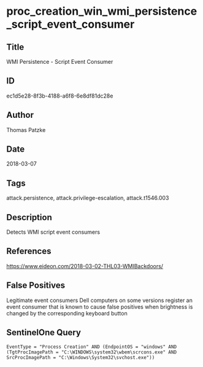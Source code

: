 # proc_creation_win_wmi_persistence_script_event_consumer

## Title
WMI Persistence - Script Event Consumer

## ID
ec1d5e28-8f3b-4188-a6f8-6e8df81dc28e

## Author
Thomas Patzke

## Date
2018-03-07

## Tags
attack.persistence, attack.privilege-escalation, attack.t1546.003

## Description
Detects WMI script event consumers

## References
https://www.eideon.com/2018-03-02-THL03-WMIBackdoors/

## False Positives
Legitimate event consumers
Dell computers on some versions register an event consumer that is known to cause false positives when brightness is changed by the corresponding keyboard button

## SentinelOne Query
```
EventType = "Process Creation" AND (EndpointOS = "windows" AND (TgtProcImagePath = "C:\WINDOWS\system32\wbem\scrcons.exe" AND SrcProcImagePath = "C:\Windows\System32\svchost.exe"))

```